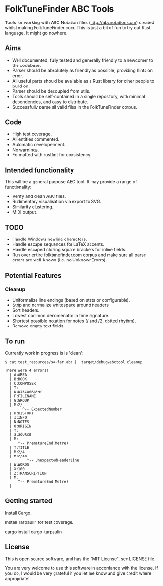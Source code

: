 # FolkTuneFinder ABC Tools

Tools for working with ABC Notation files (http://abcnotation.com) created whilst making FolkTuneFinder.com.
This is just a bit of fun to try out Rust language. It might go nowhere.

## Aims

 - Well documented, fully tested and generally friendly to a newcomer to the codebase.
 - Parser should be absolutely as friendly as possible, providing hints on error.
 - All useful parts should be available as a Rust library for other people to build on.
 - Parser should be decoupled from utils.
 - Tools should be self-contained in a single repository, with minimal dependencies, and easy to distribute.
 - Successfully parse all valid files in the FolkTuneFinder corpus.

## Code
 - High test coverage.
 - All entities commented.
 - Automatic developerment.
 - No warnings.
 - Formatted with rustfmt for consistency.

## Intended functionality

This will be a general purpose ABC tool. It may provide a range of functionality:

 - Verify and clean ABC files.
 - Rudimentary visualisation via export to SVG.
 - Similarity clustering.
 - MIDI output.

## TODO

 - Handle Windows newline characters.
 - Handle escape sequences for LaTeX accents. 
 - Handle escaped closing square brackets for inline fields.
 - Run over entire folktunefinder.com corpus and make sure all parse errors are well-known (i.e. no UnknownErorrs).

## Potential Features

### Cleanup

 - Uniformalize line endings (based on stats or configurable).
 - Strip and normalize whitespace around headers.
 - Sort headers.
 - Lowest common denomenator in time signature.
 - Shortest possible notation for notes (/ and /2, dotted rhythm).
 - Remove empty text fields.


## To run

Currently work in progress is is 'clean':

    $ cat test_resources/so-far.abc |  target/debug/abctool cleanup

    There were 4 errors!
      | A:AREA
      | B:BOOK
      | C:COMPOSER
      | T:
      | D:DISCOGRAPHY
      | F:FILENAME
      | G:GROUP
      | M:2/
            ^-- ExpectedNumber
      | H:HISTORY
      | I:INFO
      | N:NOTES
      | O:ORIGIN
      | T:
      | S:SOURCE
      | M:
          ^-- PrematureEnd(Metre)
      | T:TITLE
      | M:2/4
      | M:2/4X
              ^-- UnexpectedHeaderLine
      | W:WORDS
      | X:100
      | Z:TRANSCRIPTION
      | M:
          ^-- PrematureEnd(Metre)
      | 


## Getting started

Install Cargo.

Install Tarpaulin for test coverage.

  cargo install cargo-tarpaulin

## License

This is open source software, and has the "MIT License", see LICENSE file. 

You are very welcome to use this software in accordance with the license.
If you do, I would be very grateful if you let me know and give credit where appropriate!

